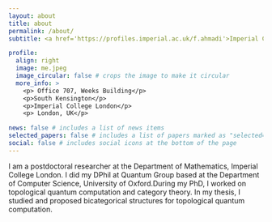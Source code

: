 ```yaml
---
layout: about
title: about
permalink: /about/
subtitle: <a href='https://profiles.imperial.ac.uk/f.ahmadi'>Imperial College London</a>

profile:
  align: right
  image: me.jpeg
  image_circular: false # crops the image to make it circular
  more_info: >
    <p> Office 707, Weeks Building</p>
    <p>South Kensington</p>
    <p>Imperial College London</p>
    <p> London, UK</p>

news: false # includes a list of news items
selected_papers: false # includes a list of papers marked as "selected={false}"
social: false # includes social icons at the bottom of the page
---
```


I am a postdoctoral researcher at the Department of Mathematics, Imperial College London. I did my DPhil at Quantum Group based at the Department of Computer Science, University of Oxford.During my PhD, I worked on topological quantum computation and category theory. In my thesis, I studied and proposed bicategorical structures for topological quantum computation. 
